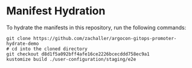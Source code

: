 # Manifest Hydration

To hydrate the manifests in this repository, run the following commands:

```shell
git clone https://github.com/zachaller/argocon-gitops-promoter-hydrate-demo
# cd into the cloned directory
git checkout d8d1f5a092bff4afe16ce2226bcecddd758ec9a1
kustomize build ./user-configuration/staging/e2e
```
